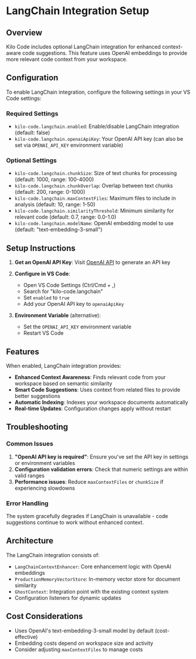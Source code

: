 # LangChain Integration Setup

## Overview

Kilo Code includes optional LangChain integration for enhanced context-aware code suggestions. This feature uses OpenAI embeddings to provide more relevant code context from your workspace.

## Configuration

To enable LangChain integration, configure the following settings in your VS Code settings:

### Required Settings

- `kilo-code.langchain.enabled`: Enable/disable LangChain integration (default: false)
- `kilo-code.langchain.openaiApiKey`: Your OpenAI API key (can also be set via `OPENAI_API_KEY` environment variable)

### Optional Settings

- `kilo-code.langchain.chunkSize`: Size of text chunks for processing (default: 1000, range: 100-4000)
- `kilo-code.langchain.chunkOverlap`: Overlap between text chunks (default: 200, range: 0-1000)
- `kilo-code.langchain.maxContextFiles`: Maximum files to include in analysis (default: 10, range: 1-50)
- `kilo-code.langchain.similarityThreshold`: Minimum similarity for relevant code (default: 0.7, range: 0.0-1.0)
- `kilo-code.langchain.modelName`: OpenAI embedding model to use (default: "text-embedding-3-small")

## Setup Instructions

1. **Get an OpenAI API Key**: Visit [OpenAI API](https://platform.openai.com/api-keys) to generate an API key

2. **Configure in VS Code**: 
   - Open VS Code Settings (Ctrl/Cmd + ,)
   - Search for "kilo-code.langchain"
   - Set `enabled` to `true`
   - Add your OpenAI API key to `openaiApiKey`

3. **Environment Variable** (alternative):
   - Set the `OPENAI_API_KEY` environment variable
   - Restart VS Code

## Features

When enabled, LangChain integration provides:

- **Enhanced Context Awareness**: Finds relevant code from your workspace based on semantic similarity
- **Smart Code Suggestions**: Uses context from related files to provide better suggestions
- **Automatic Indexing**: Indexes your workspace documents automatically
- **Real-time Updates**: Configuration changes apply without restart

## Troubleshooting

### Common Issues

1. **"OpenAI API key is required"**: Ensure you've set the API key in settings or environment variables
2. **Configuration validation errors**: Check that numeric settings are within valid ranges
3. **Performance issues**: Reduce `maxContextFiles` or `chunkSize` if experiencing slowdowns

### Error Handling

The system gracefully degrades if LangChain is unavailable - code suggestions continue to work without enhanced context.

## Architecture

The LangChain integration consists of:

- `LangChainContextEnhancer`: Core enhancement logic with OpenAI embeddings
- `ProductionMemoryVectorStore`: In-memory vector store for document similarity
- `GhostContext`: Integration point with the existing context system
- Configuration listeners for dynamic updates

## Cost Considerations

- Uses OpenAI's text-embedding-3-small model by default (cost-effective)
- Embedding costs depend on workspace size and activity
- Consider adjusting `maxContextFiles` to manage costs